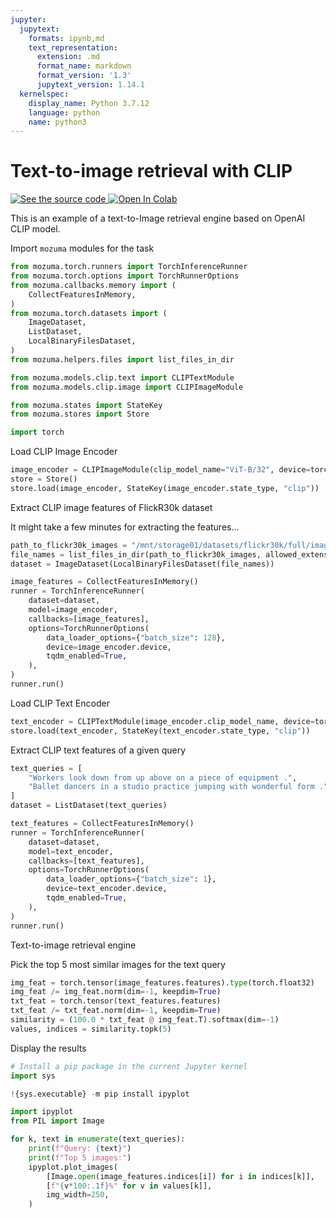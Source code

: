 ```yaml
---
jupyter:
  jupytext:
    formats: ipynb,md
    text_representation:
      extension: .md
      format_name: markdown
      format_version: '1.3'
      jupytext_version: 1.14.1
  kernelspec:
    display_name: Python 3.7.12
    language: python
    name: python3
---
```


# Text-to-image retrieval with CLIP


<a target="_blank" href="https://github.com/mozuma/mozuma/blob/master/docs/examples/text_to_retrieval_with_clip.ipynb">
  <img src="https://img.shields.io/static/v1?label=&message=See%20the%20source%20code&color=blue&logo=github&labelColor=black" alt="See the source code"/>
</a>
<a target="_blank" href="https://colab.research.google.com/github/mozuma/mozuma/blob/master/docs/examples/text_to_retrieval_with_clip.ipynb">
  <img src="https://colab.research.google.com/assets/colab-badge.svg" alt="Open In Colab"/>
</a>

This is an example of a text-to-Image retrieval engine based on OpenAI CLIP model.

Import `mozuma` modules for the task

```python
from mozuma.torch.runners import TorchInferenceRunner
from mozuma.torch.options import TorchRunnerOptions
from mozuma.callbacks.memory import (
    CollectFeaturesInMemory,
)
from mozuma.torch.datasets import (
    ImageDataset,
    ListDataset,
    LocalBinaryFilesDataset,
)
from mozuma.helpers.files import list_files_in_dir

from mozuma.models.clip.text import CLIPTextModule
from mozuma.models.clip.image import CLIPImageModule

from mozuma.states import StateKey
from mozuma.stores import Store

import torch
```

Load CLIP Image Encoder

```python
image_encoder = CLIPImageModule(clip_model_name="ViT-B/32", device=torch.device("cuda"))
store = Store()
store.load(image_encoder, StateKey(image_encoder.state_type, "clip"))
```

Extract CLIP image features of FlickR30k dataset


It might take a few minutes for extracting the features...

```python
path_to_flickr30k_images = "/mnt/storage01/datasets/flickr30k/full/images"
file_names = list_files_in_dir(path_to_flickr30k_images, allowed_extensions=("jpg",))
dataset = ImageDataset(LocalBinaryFilesDataset(file_names))

image_features = CollectFeaturesInMemory()
runner = TorchInferenceRunner(
    dataset=dataset,
    model=image_encoder,
    callbacks=[image_features],
    options=TorchRunnerOptions(
        data_loader_options={"batch_size": 128},
        device=image_encoder.device,
        tqdm_enabled=True,
    ),
)
runner.run()
```

Load CLIP Text Encoder

```python
text_encoder = CLIPTextModule(image_encoder.clip_model_name, device=torch.device("cpu"))
store.load(text_encoder, StateKey(text_encoder.state_type, "clip"))
```

Extract CLIP text features of a given query

```python
text_queries = [
    "Workers look down from up above on a piece of equipment .",
    "Ballet dancers in a studio practice jumping with wonderful form .",
]
dataset = ListDataset(text_queries)

text_features = CollectFeaturesInMemory()
runner = TorchInferenceRunner(
    dataset=dataset,
    model=text_encoder,
    callbacks=[text_features],
    options=TorchRunnerOptions(
        data_loader_options={"batch_size": 1},
        device=text_encoder.device,
        tqdm_enabled=True,
    ),
)
runner.run()
```

Text-to-image retrieval engine


Pick the top 5 most similar images for the text query


```python
img_feat = torch.tensor(image_features.features).type(torch.float32)
img_feat /= img_feat.norm(dim=-1, keepdim=True)
txt_feat = torch.tensor(text_features.features)
txt_feat /= txt_feat.norm(dim=-1, keepdim=True)
similarity = (100.0 * txt_feat @ img_feat.T).softmax(dim=-1)
values, indices = similarity.topk(5)
```


Display the results

```python
# Install a pip package in the current Jupyter kernel
import sys

!{sys.executable} -m pip install ipyplot
```

```python
import ipyplot
from PIL import Image

for k, text in enumerate(text_queries):
    print(f"Query: {text}")
    print(f"Top 5 images:")
    ipyplot.plot_images(
        [Image.open(image_features.indices[i]) for i in indices[k]],
        [f"{v*100:.1f}%" for v in values[k]],
        img_width=250,
    )
```
